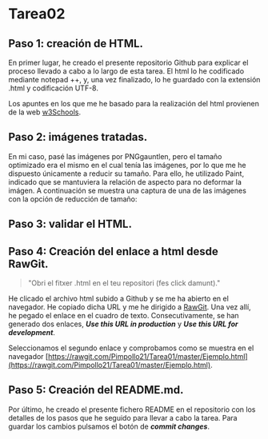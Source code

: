 # Tarea02

## Paso 1: creación de HTML.
En primer lugar, he creado el presente repositorio Github para explicar el proceso llevado a cabo a lo largo de esta tarea. El html lo he codificado mediante notepad ++, y, una vez finalizado, lo he guardado con la extensión .html y codificación UTF-8.

Los apuntes en los que me he basado para la realización del html provienen de la web [w3Schools](https://www.w3schools.com/).

## Paso 2: imágenes tratadas.
En mi caso, pasé las imágenes por PNGgauntlen, pero el tamaño optimizado era el mismo en el cual tenía las imágenes, por lo que me he dispuesto únicamente a reducir su tamaño. Para ello, he utilizado Paint, indicado que se mantuviera la relación de aspecto para no deformar la imágen. A continuación se muestra una captura de una de las imágenes con la opción de reducción de tamaño:

## Paso 3: validar el HTML.


## Paso 4: Creación del enlace a html desde RawGit.
> "Obri el fitxer .html en el teu repositori (fes click damunt)."  

He clicado el archivo html subido a Github y se me ha abierto en el navegador. He copiado dicha URL y me he dirigido a [RawGit](https://rawgit.com). Una vez allí, he pegado el enlace en el cuadro de texto. Consecutivamente, se han generado dos enlaces, **_Use this URL in production_** y **_Use this URL for development_**.

Seleccionamos el segundo enlace y comprobamos como se muestra en el navegador [https://rawgit.com/Pimpollo21/Tarea01/master/Ejemplo.html](https://rawgit.com/Pimpollo21/Tarea01/master/Ejemplo.html).

## Paso 5: Creación del README.md.
Por último, he creado el presente fichero README en el repositorio con los detalles de los pasos que he seguido para llevar a cabo la tarea. Para guardar los cambios pulsamos el botón de **_commit changes_**.
